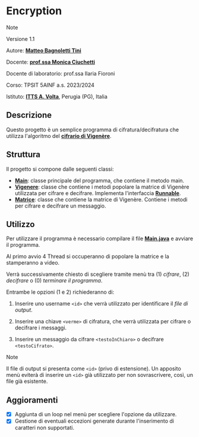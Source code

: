 # Encryption

> [!NOTE]
> Versione 1.1
> 
> Autore: [**Matteo Bagnoletti Tini**](https://github.com/matbagnoletti)
> 
> Docente: [**prof.ssa Monica Ciuchetti**](https://github.com/mciuchetti)
> 
> Docente di laboratorio: prof.ssa Ilaria Fioroni
> 
> Corso: TPSIT 5AINF a.s. 2023/2024
> 
> Istituto: [**ITTS A. Volta**](https://www.avoltapg.edu.it/), Perugia (PG), Italia

## Descrizione
Questo progetto è un semplice programma di cifratura/decifratura che utilizza l'algoritmo del [**cifrario di Vigenère**](https://it.wikipedia.org/wiki/Cifrario_di_Vigen%C3%A8re).

## Struttura
Il progetto si compone dalle seguenti classi:
- [**Main**](Main.java): classe principale del programma, che contiene il metodo main.
- [**Vigenere**](Vigenere.java): classe che contiene i metodi popolare la matrice di Vigenère utilizzata per cifrare e decifrare. Implementa l'interfaccia [**Runnable**](https://docs.oracle.com/javase/8/docs/api/java/lang/Runnable.html).
- [**Matrice**](Matrice.java): classe che contiene la matrice di Vigenère. Contiene i metodi per cifrare e decifrare un messaggio.

## Utilizzo
Per utilizzare il programma è necessario compilare il file [**Main.java**](Main.java) e avviare il programma.

Al primo avvio 4 Thread si occuperanno di popolare la matrice e la stamperanno a video.

Verrà successivamente chiesto di scegliere tramite menù tra (1) *cifrare*, (2) *decifrare* o (0) *terminare il programma*.

Entrambe le opzioni (1 e 2) richiederanno di:

1. Inserire uno username `<id>` che verrà utilizzato per identificare il *file di output*.

2. Inserire una chiave `<verme>` di cifratura, che verrà utilizzata per cifrare o decifrare i messaggi.

3. Inserire un messaggio da cifrare `<testoInChiaro>` o decifrare `<testoCifrato>`.

> [!NOTE]
> Il file di output si presenta come `<id>` (privo di estensione). Un apposito menù eviterà di inserire un `<id>` già utilizzato per non sovrascrivere, così, un file già esistente.

## Aggioramenti

- [x] Aggiunta di un loop nel menù per scegliere l'opzione da utilizzare.
- [x] Gestione di eventuali eccezioni generate durante l'inserimento di caratteri non supportati.
